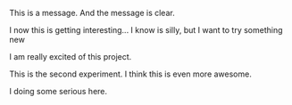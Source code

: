 This is a message. And the message is clear.

I now this is getting interesting...
I know is silly, but I want to try something new


I am really excited of this project.


This is the second experiment. I think this is even more awesome.








I doing some serious here.

